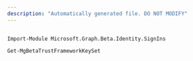 ```yaml
---
description: "Automatically generated file. DO NOT MODIFY"
---
```


```powershellv2

Import-Module Microsoft.Graph.Beta.Identity.SignIns

Get-MgBetaTrustFrameworkKeySet

```